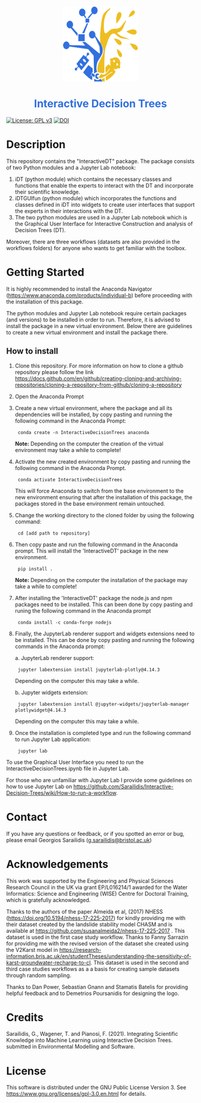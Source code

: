 <p align="center">
    <img width="200" height="200" src="https://github.com/Sarailidis/Interactive-Decision-Trees/blob/main/logo.png">
    <h1 align="center" style="color:rgb(49,112,223);"> Interactive Decision Trees </h1>
</p>

[![License: GPL v3](https://img.shields.io/badge/License-GPLv3-blue.svg)](https://www.gnu.org/licenses/gpl-3.0) [![DOI](https://zenodo.org/badge/355970266.svg)](https://zenodo.org/badge/latestdoi/355970266)

# Description
This repository contains the "InteractiveDT" package. The package consists of two Python modules and a Jupyter Lab notebook:
1. iDT (python module) which contains the necessary classes and functions that enable the experts to interact with the DT and incorporate their scientific knowledge.
2. iDTGUIfun (python module) which incorporates the functions and classes defined in iDT into widgets to create user interfaces that support the experts in their interactions with the DT.
3. The two python modules are used in a Jupyter Lab notebook which is the Graphical User Interface for Interactive Construction and analysis of Decision Trees (DT). 

Moreover, there are three workflows (datasets are also provided in the workflows folders) for anyone who wants to get familiar with the toolbox.


# Getting Started

It is highly recommended to install the Anaconda Navigator (https://www.anaconda.com/products/individual-b) before proceeding with the installation of this package.

The python modules and Jupyter Lab notebook require certain packages (and versions) to be installed in order to run. Therefore, it is advised to install the package in a new virtual environment. Below there are guidelines to create a new virtual environment and install the package there.


## How to install

1. Clone this repository. For more information on how to clone a github repository please follow the link https://docs.github.com/en/github/creating-cloning-and-archiving-repositories/cloning-a-repository-from-github/cloning-a-repository

2. Open the Anaconda Prompt
3. Create a new virtual environment, where the package and all its dependencies will be installed, by copy pasting and running the following command in the Anaconda Prompt:

        conda create -n InteractiveDecisionTrees anaconda
        
    __Note:__ Depending on the computer the creation of the virtual environment may take a while to complete!

4. Activate the new created environment by copy pasting and running the following command in the Anaconda Prompt. 

        conda activate InteractiveDecisionTrees

    This will force Anaconda to switch from the base environment to the new environment ensuring that after the installation of this package, the packages stored in the base environment remain untouched.

5. Change the working directory to the cloned folder by using the following command:

        cd [add path to repository]

6. Then copy paste and run the following command in the Anaconda prompt. This will install the 'InteractiveDT' package in the new environment.

        pip install .
        
    __Note:__ Depending on the computer the installation of the package may take a while to complete!

7. After installing the 'InteractiveDT' package the node.js and npm packages need to be installed. This can been done by copy pasting and runing the following command in the Anaconda prompt

        conda install -c conda-forge nodejs
 
8. Finally, the JupyterLab renderer support and widgets extensions need to be installed. This can be done by copy pasting and running the following commands in the Anaconda prompt:
    
    a. JupyterLab renderer support:
    
        jupyter labextension install jupyterlab-plotly@4.14.3
        
    Depending on the computer this may take a while.

    b. Jupyter widgets extension:
    
        jupyter labextension install @jupyter-widgets/jupyterlab-manager plotlywidget@4.14.3
       
    Depending on the computer this may take a while.
        
9. Once the installation is completed type and run the following command to run Jupyter Lab application:

        jupyter lab

To use the Graphical User Interface you need to run the InteractiveDecisionTrees.ipynb file in Jupyter Lab.

For those who are unfamiliar with Jupyter Lab I provide some guidelines on how to use Jupyter Lab on https://github.com/Sarailidis/Interactive-Decision-Trees/wiki/How-to-run-a-workflow. 

# Contact
If you have any questions or feedback, or if you spotted an error or bug, please email Georgios Sarailidis (g.sarailidis@bristol.ac.uk)


# Acknowledgements
This work was supported by the Engineering and Physical Sciences Research Council in the UK via grant EP/L016214/1 awarded for the Water Informatics: Science and Engineering (WISE) Centre for Doctoral Training, which is gratefully acknowledged.

Thanks to the authors of the paper Almeida et al, (2017) NHESS (https://doi.org/10.5194/nhess-17-225-2017) for kindly providing me with their dataset created by the landslide stability model CHASM and is available at https://github.com/susanalmeida2/nhess-17-225-2017 . This dataset is used in the first case study workflow. 
Thanks to Fanny Sarrazin for providing me with the revised version of the dataset she created using the V2Karst model in https://research-information.bris.ac.uk/en/studentTheses/understanding-the-sensitivity-of-karst-groundwater-recharge-to-cl.  This dataset is used in the second and third case studies workflows as a a basis for creating sample datasets through random sampling.

Thanks to Dan Power, Sebastian Gnann and Stamatis Batelis for providing helpful feedback and to Demetrios Poursanidis for designing the logo.

# Credits
Sarailidis, G., Wagener, T. and Pianosi, F. (2021). Integrating Scientific Knowledge into Machine Learning using Interactive Decision Trees. submitted in Environmental Modelling and Software.

# License
This software is distributed under the GNU Public License Version 3. See https://www.gnu.org/licenses/gpl-3.0.en.html for details.
